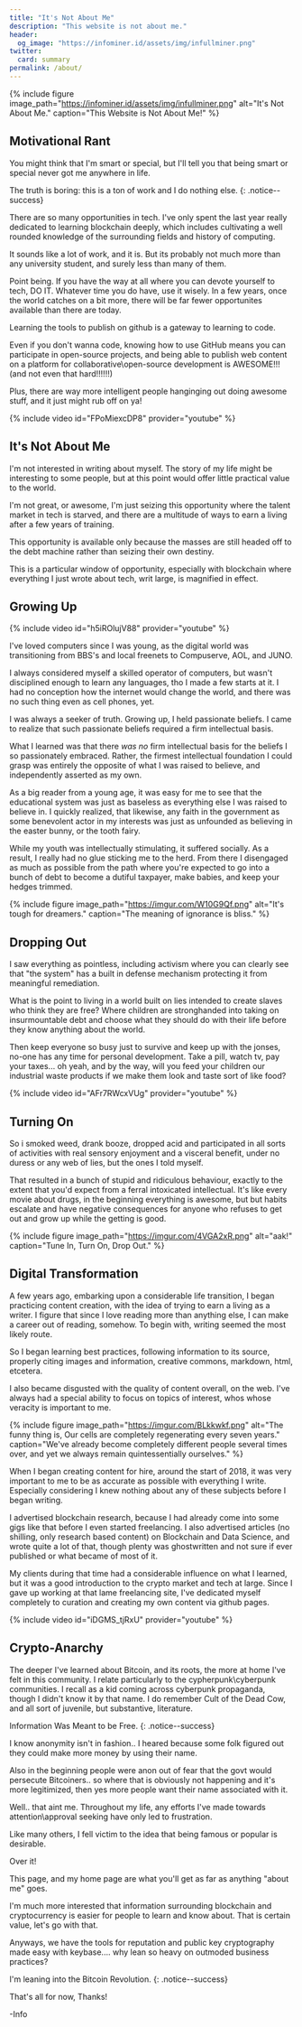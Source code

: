 ```yaml
---
title: "It's Not About Me"
description: "This website is not about me."
header:
  og_image: "https://infominer.id/assets/img/infullminer.png"
twitter:
  card: summary
permalink: /about/
---
```



{% include figure image_path="https://infominer.id/assets/img/infullminer.png" alt="It's Not About Me." caption="This Website is Not About Me!" %}

## Motivational Rant

You might think that I'm smart or special, but I'll tell you that being smart or special never got me anywhere in life. 

The truth is boring: this is a ton of work and I do nothing else.
{: .notice--success}

There are so many opportunities in tech. I've only spent the last year really dedicated to learning blockchain deeply, which includes cultivating a well rounded knowledge of the surrounding fields and history of computing.

It sounds like a lot of work, and it is. But its probably not much more than any university student, and surely less than many of them.

Point being. If you have the way at all where you can devote yourself to tech, DO IT. Whatever time you do have, use it wisely. In a few years, once the world catches on a bit more, there will be far fewer opportunites available than there are today.

Learning the tools to publish on github is a gateway to learning to code.  

Even if you don't wanna code, knowing how to use GitHub means you can participate in open-source projects, and being able to publish web content on a platform for collaborative\open-source development is AWESOME!!! (and not even that hard!!!!!!)

Plus, there are way more intelligent people hanginging out doing awesome stuff, and it just might rub off on ya!

{% include video id="FPoMiexcDP8" provider="youtube" %}

## It's Not About Me

I'm not interested in writing about myself. The story of my life might be interesting to some people, but at this point would offer little practical value to the world. 

I'm not great, or awesome, I'm just seizing this opportunity where the talent market in tech is starved, and there are a multitude of ways to earn a living after a few years of training. 

This opportunity is available only because the masses are still headed off to the debt machine rather than seizing their own destiny. 

This is a particular window of opportunity, especially with blockchain where everything I just wrote about tech, writ large, is magnified in effect.

## Growing Up

{% include video id="h5iROlujV88" provider="youtube" %}

I've loved computers since I was young, as the digital world was transitioning from BBS's and local freenets to Compuserve, AOL, and JUNO. 

I always considered myself a skilled operator of computers, but wasn't disciplined enough to learn any languages, tho I made a few starts at it. I had no conception how the internet would change the world, and there was no such thing even as cell phones, yet. 

I was always a seeker of truth. Growing up, I held passionate beliefs. I came to realize that such passionate beliefs required a firm intellectual basis.

What I learned was that there *was* *no* firm intellectual basis for the beliefs I so passionately embraced. Rather, the firmest intellectual foundation I could grasp was entirely the opposite of what I was raised to believe, and independently asserted as my own.

As a big reader from a young age, it was easy for me to see that the educational system was just as baseless as everything else I was raised to believe in. I quickly realized, that likewise, any faith in the government as some benevolent actor in my interests was just as unfounded as believing in the easter bunny, or the tooth fairy. 

While my youth was intellectually stimulating, it suffered socially. As a result, I really had no glue sticking me to the herd. From there I disengaged as much as possible from the path where you're expected to go into a bunch of debt to become a dutiful taxpayer, make babies, and keep your hedges trimmed.

{% include figure image_path="https://imgur.com/W10G9Qf.png" alt="It's tough for dreamers." caption="The meaning of ignorance is bliss." %}

## Dropping Out 

I saw everything as pointless, including activism where you can clearly see that "the system" has a built in defense mechanism protecting it from meaningful remediation.

What is the point to living in a world built on lies intended to create slaves who think they are free? Where children are stronghanded into taking on insurmountable debt and choose what they should do with their life before they know anything about the world.

Then keep everyone so busy just to survive and keep up with the jonses, no-one has any time for personal development. Take a pill, watch tv, pay your taxes... oh yeah, and by the way, will you feed your children our industrial waste products if we make them look and taste sort of like food?

{% include video id="AFr7RWcxVUg" provider="youtube" %}

## Turning On

So i smoked weed, drank booze, dropped acid and participated in all sorts of activities with real sensory enjoyment and a visceral benefit, under no duress or any web of lies, but the ones I told myself.

That resulted in a bunch of stupid and ridiculous behaviour, exactly to the extent that you'd expect from a ferral intoxicated intellectual. It's like every movie about drugs, in the beginning everything is awesome, but but habits escalate and have negative consequences for anyone who refuses to get out and grow up while the getting is good.

{% include figure image_path="https://imgur.com/4VGA2xR.png" alt="aak!" caption="Tune In, Turn On, Drop Out." %}

## Digital Transformation

A few years ago, embarking upon a considerable life transition, I began practicing content creation, with the idea of trying to earn a living as a writer. I figure that since I love reading more than anything else, I can make a career out of reading, somehow. To begin with, writing seemed the most likely route.

So I began learning best practices, following information to its source, properly citing images and information, creative commons, markdown, html, etcetera. 

I also became disgusted with the quality of content overall, on the web. I've always had a special ability to focus on topics of interest, whos whose veracity is important to me. 

{% include figure image_path="https://imgur.com/BLkkwkf.png" alt="The funny thing is, Our cells are completely regenerating every seven years." caption="We've already become completely different people several times over, and yet we always remain quintessentially ourselves." %}


When I began creating content for hire, around the start of 2018, it was very important to me to be as accurate as possible with everything I write. Especially considering I knew nothing about any of these subjects before I began writing. 

I advertised blockchain research, because I had already come into some gigs like that before I even started freelancing. I also advertised articles (no shilling, only research based content) on Blockchain and Data Science, and wrote quite a lot of that, though plenty was ghostwritten and not sure if ever published or what became of most of it.

My clients during that time had a considerable influence on what I learned, but it was a good introduction to the crypto market and tech at large. Since I gave up working at that lame freelancing site, I've dedicated myself completely to curation and creating my own content via github pages.

{% include video id="iDGMS_tjRxU" provider="youtube" %}

## Crypto-Anarchy

The deeper I've learned about Bitcoin, and its roots, the more at home I've felt in this community. I relate particularly to the cypherpunk\cyberpunk communities. I recall as a kid coming across cyberpunk propaganda, though I didn't know it by that name. I do remember Cult of the Dead Cow, and all sort of juvenile, but substantive, literature.

Information Was Meant to be Free.
{: .notice--success}

I know anonymity isn't in fashion.. I heared because some folk figured out they could make more money by using their name. 

Also in the beginning people were anon out of fear that the govt would persecute Bitcoiners.. so where that is obviously not happening and it's more legitimized, then yes more people want their name associated with it.

Well.. that aint me. Throughout my life, any efforts I've made towards attention\approval seeking have only led to frustration. 

Like many others, I fell victim to the idea that being famous or popular is desirable. 

Over it!

This page, and my home page are what you'll get as far as anything "about me" goes. 

I'm much more interested that information surrounding blockchain and cryptocurrency is easier for people to learn and know about. That is certain value, let's go with that.

Anyways, we have the tools for reputation and public key cryptography made easy with keybase.... why lean so heavy on outmoded business practices?

I'm leaning into the Bitcoin Revolution.
{: .notice--success}


That's all for now, Thanks!

-Info